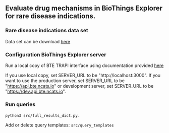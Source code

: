 ## Evaluate drug mechanisms in BioThings Explorer for rare disease indications.

### Rare disease indications data set
Data set can be download [here](https://www.accessdata.fda.gov/scripts/opdlisting/oopd/)

### Configuration BioThings Explorer server
Run a local copy of BTE TRAPI interface using documentation provided [here](https://github.com/biothings/BioThings_Explorer_TRAPI)

If you use local copy, set SERVER_URL to be "http://localhost:3000". 
If you want to use the production server, set SERVER_URL to be "https://api.bte.ncats.io" or development server, set SERVER_URL to be "https://dev.api.bte.ncats.io".

### Run queries
`python3 src/full_results_dict.py`.

Add or delete query templates: `src/query_templates`
